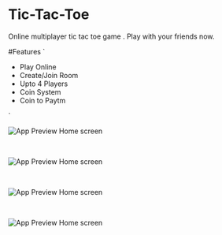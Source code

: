 # Tic-Tac-Toe 
Online multiplayer tic tac toe game . Play with your friends now.

#Features
`<ul>
<li>Play Online</li>
<li>Create/Join Room</li>
<li>Upto 4 Players</li>
<li>Coin System</li>
<li>Coin to Paytm</li>
</ul>`

</br>

![App Preview Home screen](https://firebasestorage.googleapis.com/v0/b/stora-5c1e1.appspot.com/o/github%2FScreenshot%20(35).png?alt=media&token=b9835a69-1353-47ef-a8e4-3670540f3fb0)


</br>

![App Preview Home screen](https://firebasestorage.googleapis.com/v0/b/stora-5c1e1.appspot.com/o/github%2FScreenshot%20(31).png?alt=media&token=ba34a21e-055d-4767-8921-be044d72e622)

</br>

![App Preview Home screen](https://firebasestorage.googleapis.com/v0/b/stora-5c1e1.appspot.com/o/github%2FScreenshot%20(34).png?alt=media&token=c1ac4dc4-fb67-4e3a-83ab-4174688464b1)

</br>

![App Preview Home screen](https://firebasestorage.googleapis.com/v0/b/stora-5c1e1.appspot.com/o/github%2FScreenshot%20(31).png?alt=media&token=ba34a21e-055d-4767-8921-be044d72e622)

